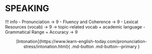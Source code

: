 # SPEAKING

!!! info
    - Pronunciation $\rightarrow$ 9
    - Fluency and Coherence $\rightarrow$ 9
    - Lexical Resources (vocab) $\rightarrow$ 9 $\rightarrow$ topic-related vocab + academic language
    - Grammatical Range + Accuracy $\rightarrow$ 9

<center>[Intonation](https://www.learn-english-today.com/pronunciation-stress/intonation.html){ .md-button .md-button--primary }</center>